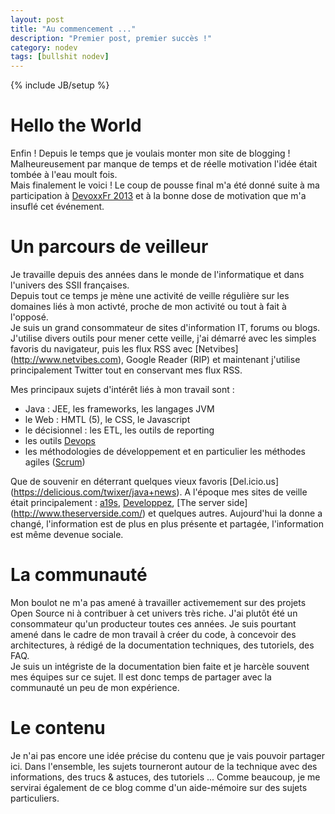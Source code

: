 ```yaml
---
layout: post
title: "Au commencement ..."
description: "Premier post, premier succès !"
category: nodev
tags: [bullshit nodev]
---
```

{% include JB/setup %}

Hello the World
====

Enfin !
Depuis le temps que je voulais monter mon site de blogging ! Malheureusement par manque de temps et de réelle motivation l'idée était tombée à l'eau moult fois.  
Mais finalement le voici !
Le coup de pousse final m'a été donné suite à ma participation à [DevoxxFr 2013](http://www.devoxx.com/display/FR13/Home) et à la bonne dose de motivation que m'a insuflé cet événement.
  
Un parcours de veilleur
====
Je travaille depuis des années dans le monde de l'informatique et dans l'univers des SSII françaises.  
Depuis tout ce temps je mène une activité de veille régulière sur les domaines liés à mon activté, proche de mon activité ou tout à fait à l'opposé.  
Je suis un grand consommateur de sites d'information IT, forums ou blogs.  J'utilise divers outils pour mener cette veille, j'ai démarré avec les simples favoris du navigateur, puis les flux RSS avec [Netvibes] (http://www.netvibes.com), Google Reader (RIP) et maintenant j'utilise principalement Twitter tout en conservant mes flux RSS.

Mes principaux sujets d'intérêt liés à mon travail sont :
- Java : JEE, les frameworks, les langages JVM
- le Web : HMTL (5), le CSS, le Javascript
- le décisionnel : les ETL, les outils de reporting
- les outils [Devops](http://en.wikipedia.org/wiki/DevOps)
- les méthodologies de développement et en particulier les méthodes agiles ([Scrum](http://fr.wikipedia.org/wiki/Scrum_%28m%C3%A9thode%29))

Que de souvenir en déterrant quelques vieux favoris [Del.icio.us] (https://delicious.com/twixer/java+news).
A l'époque mes sites de veille était principalement : [a19s](http://www.application-servers.com/), [Developpez](http://www.developpez.com), [The server side] (http://www.theserverside.com/) et quelques autres.
Aujourd'hui la donne a changé, l'information est de plus en plus présente et partagée, l'information est même devenue sociale. 

La communauté
====
Mon boulot ne m'a pas amené à travailler activemement sur des projets Open Source ni à contribuer à cet univers très riche.
J'ai plutôt été un consommateur qu'un producteur toutes ces années.
Je suis pourtant amené dans le cadre de mon travail à créer du code, à concevoir des architectures, à rédigé de la documentation techniques, des tutoriels, des FAQ.  
Je suis un intégriste de la documentation bien faite et je harcèle souvent mes équipes sur ce sujet. 
Il est donc temps de partager avec la communauté un peu de mon expérience.

Le contenu 
====
Je n'ai pas encore une idée précise du contenu que je vais pouvoir partager ici. 
Dans l'ensemble, les sujets tourneront autour de la technique avec des informations, des trucs & astuces, des tutoriels ...
Comme beaucoup, je me servirai également de ce blog comme d'un aide-mémoire sur des sujets particuliers.
